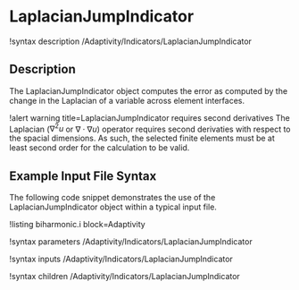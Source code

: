 # LaplacianJumpIndicator

!syntax description /Adaptivity/Indicators/LaplacianJumpIndicator

## Description

The LaplacianJumpIndicator object computes the error as computed by the change in the
Laplacian of a variable across element interfaces.

!alert warning title=LaplacianJumpIndicator requires second derivatives
The Laplacian ($\nabla^2 u$ or $\nabla\cdot\nabla u$) operator requires second derivaties with
respect to the spacial dimensions. As such, the selected finite elements must be at least
second order for the calculation to be valid.

## Example Input File Syntax

The following code snippet demonstrates the use of the LaplacianJumpIndicator object within a
typical input file.

!listing biharmonic.i block=Adaptivity

!syntax parameters /Adaptivity/Indicators/LaplacianJumpIndicator

!syntax inputs /Adaptivity/Indicators/LaplacianJumpIndicator

!syntax children /Adaptivity/Indicators/LaplacianJumpIndicator
